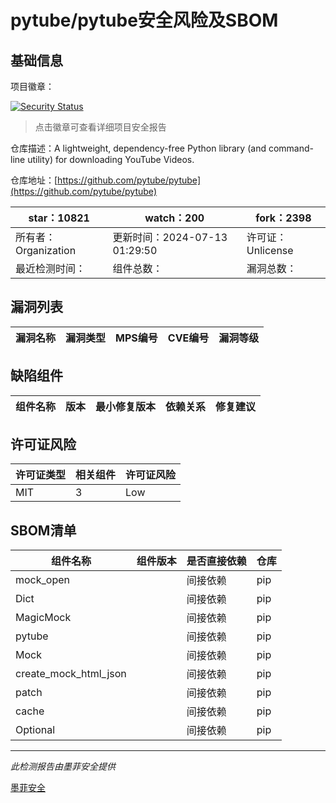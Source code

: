 # pytube/pytube安全风险及SBOM

## 基础信息

项目徽章：

[![Security Status](https://www.murphysec.com/platform3/v31/badge/1812919002070822912.svg)](https://www.murphysec.com/console/report/1721234869345914880/1812919002070822912)

> 点击徽章可查看详细项目安全报告

仓库描述：A lightweight, dependency-free Python library (and command-line utility) for downloading YouTube Videos.

仓库地址：[https://github.com/pytube/pytube](https://github.com/pytube/pytube)

| star：10821 | watch：200 | fork：2398 |
| ----------- | -------------- | ------------ |
| 所有者：Organization | 更新时间：2024-07-13 01:29:50 | 许可证：Unlicense |
| 最近检测时间： | 组件总数： | 漏洞总数： |




## 漏洞列表

| 漏洞名称 | 漏洞类型 | MPS编号 | CVE编号 | 漏洞等级 |
| ------- | ------ | ------- | ------ | ----- |





## 缺陷组件

| 组件名称 | 版本 | 最小修复版本 | 依赖关系 | 修复建议 |
| -------- | ---- | ------------ | -------- | -------- |





## 许可证风险

| 许可证类型 | 相关组件 | 许可证风险 |
| ---------- | -------- | ---------- |
|MIT|3|Low|




## SBOM清单

| 组件名称 | 组件版本 | 是否直接依赖 | 仓库 |
| -------- | -------- | ------------ | ---- |
|mock_open||间接依赖|pip|
|Dict||间接依赖|pip|
|MagicMock||间接依赖|pip|
|pytube||间接依赖|pip|
|Mock||间接依赖|pip|
|create_mock_html_json||间接依赖|pip|
|patch||间接依赖|pip|
|cache||间接依赖|pip|
|Optional||间接依赖|pip|


------

*此检测报告由墨菲安全提供*

[墨菲安全](www.murphysec.com)